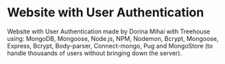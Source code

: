 # Website with User Authentication
Website with User Authentication made by Dorina Mihai with Treehouse using: MongoDB, Mongoose, Node.js, NPM, Nodemon, Bcrypt, Mongoose, Express, Bcrypt, Body-parser, Connect-mongo, Pug and MongoStore (to handle thousands of users without bringing down the server).